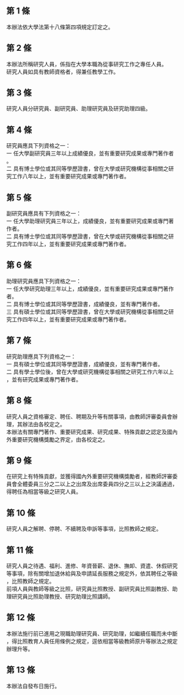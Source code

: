 第 1 條
-------
本辦法依大學法第十八條第四項規定訂定之。

第 2 條
-------
本辦法所稱研究人員，係指在大學本職為從事研究工作之專任人員。  
研究人員如具有教師資格者，得兼任教學工作。

第 3 條
-------
研究人員分研究員、副研究員、助理研究員及研究助理四級。

第 4 條
-------
研究員應具下列資格之一：  
一  任大學副研究員三年以上成績優良，並有重要研究成果或專門著作者  
    。  
二  具有博士學位或其同等學歷證書，曾在大學或研究機構從事相關之研  
    究工作八年以上，並有重要研究成果或專門著作者。

第 5 條
-------
副研究員應具有下列資格之一：  
一  任大學助理研究員三年以上，成績優良，並有重要研究成果或專門著  
    作者。  
二  具有博士學位或其同等學歷證書，曾在大學或研究機構從事相關之研  
    究工作四年以上，並有重要研究成果或專門著作者。

第 6 條
-------
助理研究員應具下列資格之一：  
一  任大學研究助理三年以上，成績優良，並有重要研究成果或專門著作  
    者。  
二  具有博士學位或其同等學歷證書，成績優良，並有專門著作者。  
三  具有碩士學位或其同等學歷證書，曾在大學或研究機構從事相關之研  
    究工作四年以上，並有重要研究成果或專門著作者。

第 7 條
-------
研究助理應具下列資格之一：  
一  具有碩士學位或其同等學歷證書，成績優良，並有專門著作者。  
二  具有學士學位後，曾在大學或研究機構從事相關之研究工作六年以上  
    ，並有研究成果或專門著作者。

第 8 條
-------
研究人員之資格審定、聘任、聘期及升等有關事項，由教師評審委員會辦  
理，其辦法由各校定之。  
本辦法有關專門著作、重要研究成果、研究成果、特殊貢獻之認定及國內  
外重要研究機構獎勵之界定，由各校定之。

第 9 條
-------
在研究上有特殊貢獻，並獲得國內外重要研究機構獎勵者，經教師評審委  
員會全體委員三分之二以上之出席及出席委員四分之三以上之決議通過，  
得聘任為相當等級之研究人員。

第 10 條
--------
研究人員之解聘、停聘、不續聘及申訴等事項，比照教師之規定。

第 11 條
--------
研究人員之待遇、福利、進修、年資晉薪、退休、撫卹、資遣、休假研究  
等事項，除有關增加退休給與及申請延長服務之規定外，依其聘任之等級  
，比照教師之規定。  
前項人員與教師等級之比照，研究員比照教授、副研究員比照副教授、助  
理研究員比照助理教授、研究助理比照講師。

第 12 條
--------
本辦法施行前已進用之現職助理研究員、研究助理，如繼續任職而未中斷  
，得比照教育人員任用條例之規定，逕依相當等級教師原升等辦法之規定  
辦理升等。

第 13 條
--------
本辦法自發布日施行。

